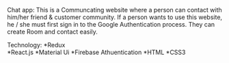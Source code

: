 Chat app:
This is a Communcating website where a person can contact with him/her friend & customer community. If a person wants to use this website, he / she must first sign in to the Google Authentication process. They can create Room and contact easily.

Technology:
*Redux <br/>
*React.js
*Material Ui
*Firebase Athuentication
*HTML
*CSS3
